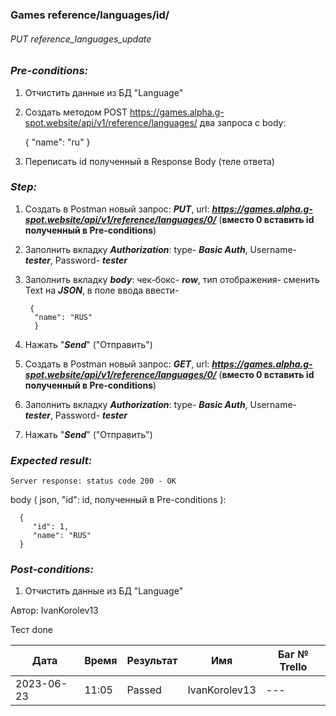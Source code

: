 ### Games reference/languages/id/
###### PUT reference_languages_update

### *Pre-conditions:*
1. Отчистить данные из БД "Language"
2. Создать методом POST https://games.alpha.g-spot.website/api/v1/reference/languages/ два запроса с body:


      {
         "name": "ru"
      }

3. Переписать id полученный в Response Body (теле ответа)

### *Step:*
1. Создать в Postman новый запрос: ***PUT***, url: ***https://games.alpha.g-spot.website/api/v1/reference/languages/0/*** (**вместо 0 вставить id полученный в Pre-conditions**)
2. Заполнить вкладку ***Authorization***: type- ***Basic Auth***, Username- ***tester***, Password- ***tester***
3. Заполнить вкладку ***body***: чек-бокс- ***row***, тип отображения- сменить Text на ***JSON***, в поле ввода ввести-

        {
         "name": "RUS"
         }

4. Нажать "***Send***" ("Отправить")
5. Создать в Postman новый запрос: ***GET***, url: ***https://games.alpha.g-spot.website/api/v1/reference/languages/0/*** (**вместо 0 вставить id полученный в Pre-conditions**)
6. Заполнить вкладку ***Authorization***: type- ***Basic Auth***, Username- ***tester***, Password- ***tester***
7. Нажать "***Send***" ("Отправить")

### *Expected result:*
    Server response: status code 200 - OK

body ( json, "id": id, полученный в Pre-conditions ):

      { 
         "id": 1,  
         "name": "RUS" 
      }

### *Post-conditions:*
1. Отчистить данные из БД "Language"


Автор: IvanKorolev13

Тест done

| Дата       | Время | Результат | Имя | Баг № Trello |
|------------|-------| --- | --- | --- |
| 2023-06-23 | 11:05 | Passed | IvanKorolev13 | --- | 